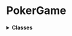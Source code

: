 # PokerGame

<!-- Documentation - Classes Section Start -->
<details>
    <summary>
      <!-- <span style="font-size:1.25em"> -->
        <strong>Classes</strong>
      </span>
    </summary>
    
<!-- -->

- [Card](includes/classes/Card/Card.md)

- [CardSprite](includes/classes/CardSprite/CardSprite.md)

- [DeckSprite](includes/classes/DeckSprite/DeckSprite.md)


  

<!-- - [TemplateClass](includes/classes/templateClass.md) -->

    
</details>